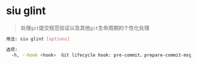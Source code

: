 # siu glint

> 处理`git`提交规范验证以及其他`git`生命周期的个性化处理

```bash
用法: siu glint [options]

选项:
  -h, --hook <hook>  Git lifecycle hook: pre-commit、prepare-commit-msg、commit-msg、post-commit、post-merge
```

